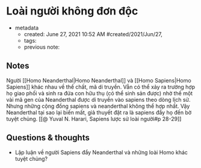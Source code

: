 ---
---

# Loài người không đơn độc

- metadata
	- created: June 27, 2021 10:52 AM #created/2021/Jun/27,
	- tags:
	- previous note:

## Notes
Người [[Homo Neanderthal|Homo Neanderthal]] và [[Homo Sapiens|Homo Sapiens]] khác nhau về thể chất, mã di truyền. Vẫn có thể xảy ra trường hợp họ giao phối và sinh ra đứa con hữu thụ (có thể sinh sản được) nhờ thế một vài mã gen của Neanderthal được di truyền vào sapiens theo dòng lịch sử. Nhưng những cộng đồng sapiens và neanderthal không thể hợp nhất. Vậy Neanderthal tại sao lại biến mất, giả thuyết đặt ra là sapiens đẩy họ đến bờ tuyệt chủng. [[@ Yuval N. Harari, Sapiens lược sử loài người#p 28-29]] 

## Questions & thoughts
- Lập luận về người Sapiens đẩy Neanderthal và những loài Homo khác tuyệt chủng?